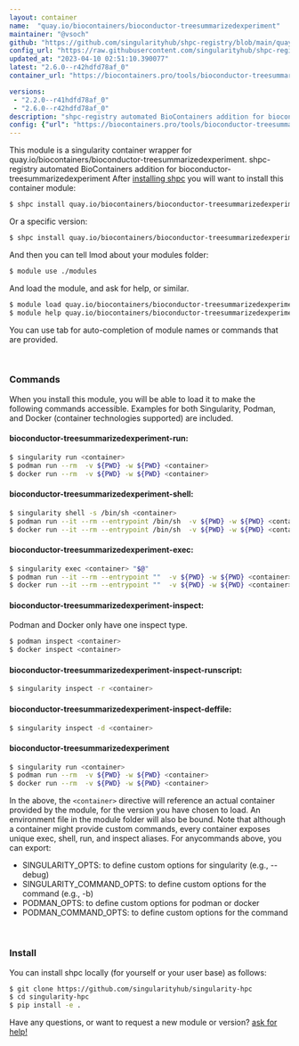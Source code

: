 ```yaml
---
layout: container
name:  "quay.io/biocontainers/bioconductor-treesummarizedexperiment"
maintainer: "@vsoch"
github: "https://github.com/singularityhub/shpc-registry/blob/main/quay.io/biocontainers/bioconductor-treesummarizedexperiment/container.yaml"
config_url: "https://raw.githubusercontent.com/singularityhub/shpc-registry/main/quay.io/biocontainers/bioconductor-treesummarizedexperiment/container.yaml"
updated_at: "2023-04-10 02:51:10.390077"
latest: "2.6.0--r42hdfd78af_0"
container_url: "https://biocontainers.pro/tools/bioconductor-treesummarizedexperiment"

versions:
 - "2.2.0--r41hdfd78af_0"
 - "2.6.0--r42hdfd78af_0"
description: "shpc-registry automated BioContainers addition for bioconductor-treesummarizedexperiment"
config: {"url": "https://biocontainers.pro/tools/bioconductor-treesummarizedexperiment", "maintainer": "@vsoch", "description": "shpc-registry automated BioContainers addition for bioconductor-treesummarizedexperiment", "latest": {"2.6.0--r42hdfd78af_0": "sha256:05cea31702396ed638861b519fd7ab61f442fb63fb0461563d7e83ee58e3a5c7"}, "tags": {"2.2.0--r41hdfd78af_0": "sha256:07479a671c37ad4531b06b675e858f4d85f8171695c9654508346a506375e270", "2.6.0--r42hdfd78af_0": "sha256:05cea31702396ed638861b519fd7ab61f442fb63fb0461563d7e83ee58e3a5c7"}, "docker": "quay.io/biocontainers/bioconductor-treesummarizedexperiment"}
---
```


This module is a singularity container wrapper for quay.io/biocontainers/bioconductor-treesummarizedexperiment.
shpc-registry automated BioContainers addition for bioconductor-treesummarizedexperiment
After [installing shpc](#install) you will want to install this container module:


```bash
$ shpc install quay.io/biocontainers/bioconductor-treesummarizedexperiment
```

Or a specific version:

```bash
$ shpc install quay.io/biocontainers/bioconductor-treesummarizedexperiment:2.6.0--r42hdfd78af_0
```

And then you can tell lmod about your modules folder:

```bash
$ module use ./modules
```

And load the module, and ask for help, or similar.

```bash
$ module load quay.io/biocontainers/bioconductor-treesummarizedexperiment/2.6.0--r42hdfd78af_0
$ module help quay.io/biocontainers/bioconductor-treesummarizedexperiment/2.6.0--r42hdfd78af_0
```

You can use tab for auto-completion of module names or commands that are provided.

<br>

### Commands

When you install this module, you will be able to load it to make the following commands accessible.
Examples for both Singularity, Podman, and Docker (container technologies supported) are included.

#### bioconductor-treesummarizedexperiment-run:

```bash
$ singularity run <container>
$ podman run --rm  -v ${PWD} -w ${PWD} <container>
$ docker run --rm  -v ${PWD} -w ${PWD} <container>
```

#### bioconductor-treesummarizedexperiment-shell:

```bash
$ singularity shell -s /bin/sh <container>
$ podman run --it --rm --entrypoint /bin/sh  -v ${PWD} -w ${PWD} <container>
$ docker run --it --rm --entrypoint /bin/sh  -v ${PWD} -w ${PWD} <container>
```

#### bioconductor-treesummarizedexperiment-exec:

```bash
$ singularity exec <container> "$@"
$ podman run --it --rm --entrypoint ""  -v ${PWD} -w ${PWD} <container> "$@"
$ docker run --it --rm --entrypoint ""  -v ${PWD} -w ${PWD} <container> "$@"
```

#### bioconductor-treesummarizedexperiment-inspect:

Podman and Docker only have one inspect type.

```bash
$ podman inspect <container>
$ docker inspect <container>
```

#### bioconductor-treesummarizedexperiment-inspect-runscript:

```bash
$ singularity inspect -r <container>
```

#### bioconductor-treesummarizedexperiment-inspect-deffile:

```bash
$ singularity inspect -d <container>
```



#### bioconductor-treesummarizedexperiment

```bash
$ singularity run <container>
$ podman run --rm  -v ${PWD} -w ${PWD} <container>
$ docker run --rm  -v ${PWD} -w ${PWD} <container>
```


In the above, the `<container>` directive will reference an actual container provided
by the module, for the version you have chosen to load. An environment file in the
module folder will also be bound. Note that although a container
might provide custom commands, every container exposes unique exec, shell, run, and
inspect aliases. For anycommands above, you can export:

 - SINGULARITY_OPTS: to define custom options for singularity (e.g., --debug)
 - SINGULARITY_COMMAND_OPTS: to define custom options for the command (e.g., -b)
 - PODMAN_OPTS: to define custom options for podman or docker
 - PODMAN_COMMAND_OPTS: to define custom options for the command

<br>

### Install

You can install shpc locally (for yourself or your user base) as follows:

```bash
$ git clone https://github.com/singularityhub/singularity-hpc
$ cd singularity-hpc
$ pip install -e .
```

Have any questions, or want to request a new module or version? [ask for help!](https://github.com/singularityhub/singularity-hpc/issues)